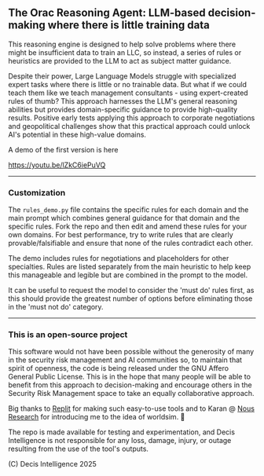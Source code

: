## The Orac Reasoning Agent: LLM-based decision-making where there is little training data

This reasoning engine is designed to help solve problems where there might be insufficient data to train an LLC, so instead, a series of rules or heuristics are provided to the LLM to act as subject matter guidance.

Despite their power, Large Language Models struggle with specialized expert tasks where there is little or no trainable data. But what if we could teach them like we teach management consultants - using expert-created rules of thumb? This approach harnesses the LLM's general reasoning abilities but provides domain-specific guidance to provide high-quality results. Positive early tests applying this approach to corporate negotiations and geopolitical challenges show that this practical approach could unlock AI's potential in these high-value domains.

A demo of the first version is here

https://youtu.be/lZkC6iePuVQ

---
### Customization

The ```rules_demo.py``` file contains the specific rules for each domain and the main prompt which combines general guidance for that domain and the specific rules. Fork the repo and then edit and amend these rules for your own domains. For best performance, try to write rules that are clearly provable/falsifiable and ensure that none of the rules contradict each other. 

The demo includes rules for negotiations and placeholders for other specialties. Rules are listed separately from the main heuristic to help keep this manageable and legible but are combined in the prompt to the model.

It can be useful to request the model to consider the 'must do' rules first, as this should provide the greatest number of options before eliminating those in the 'must not do' category.

---

### This is an open-source project

This software would not have been possible without the generosity of many in the security risk management and AI communities so, to maintain that spirit of openness, the code is being released under the GNU Affero General Public License. This is in the hope that many people will be able to benefit from this approach to decision-making and encourage others in the Security Risk Management space to take an equally collaborative approach.

Big thanks to [Replit](replit.com) for making such easy-to-use tools and to Karan @ [Nous Research](https://nousresearch.com) for introducing me to the idea of worldsim. 🙏

The repo is made available for testing and experimentation, and Decis Intelligence is not responsible for any loss, damage, injury, or outage resulting from the use of the tool's outputs.

(C) Decis Intelligence 2025

